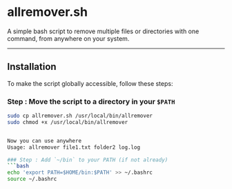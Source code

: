 # allremover.sh

A simple bash script to remove multiple files or directories with one command, from anywhere on your system.

---

##  Installation

To make the script globally accessible, follow these steps:

###  Step : Move the script to a directory in your `$PATH`
```bash
sudo cp allremover.sh /usr/local/bin/allremover
sudo chmod +x /usr/local/bin/allremover


Now you can use anywhere
Usage: allremover file1.txt folder2 log.log

### Step : Add `~/bin` to your PATH (if not already)
```bash
echo 'export PATH=$HOME/bin:$PATH' >> ~/.bashrc
source ~/.bashrc
